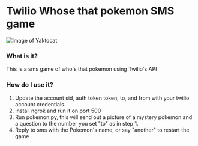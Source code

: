 # Twilio Whose that pokemon SMS game

![Image of Yaktocat](https://i.imgur.com/X9b1Ku6.png)

### What is it?

This is a sms game of who's that pokemon using Twilio's API

### How do I use it?

1. Update the account sid, auth token token, to, and from with your twilio account credentials.
2. Install ngrok and run it on port 500
3. Run pokemon.py, this will send out a picture of a mystery pokemon and a question to the number you set "to" as in step 1.
4. Reply to sms with the Pokemon's name, or say "another" to restart the game
